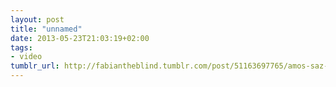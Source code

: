 ```yaml
---
layout: post
title: "unnamed"
date: 2013-05-23T21:03:19+02:00
tags:
- video
tumblr_url: http://fabiantheblind.tumblr.com/post/51163697765/amos-saz-fashion-with-instructions-by
---
```


